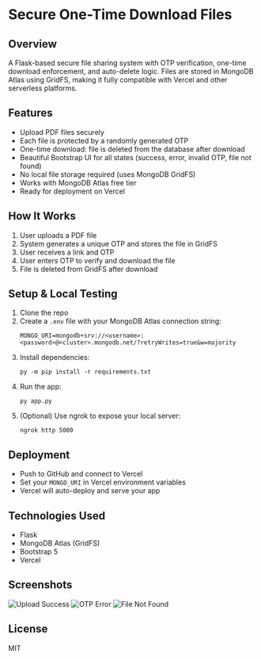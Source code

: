 
# Secure One-Time Download Files

## Overview
A Flask-based secure file sharing system with OTP verification, one-time download enforcement, and auto-delete logic. Files are stored in MongoDB Atlas using GridFS, making it fully compatible with Vercel and other serverless platforms.

## Features
- Upload PDF files securely
- Each file is protected by a randomly generated OTP
- One-time download: file is deleted from the database after download
- Beautiful Bootstrap UI for all states (success, error, invalid OTP, file not found)
- No local file storage required (uses MongoDB GridFS)
- Works with MongoDB Atlas free tier
- Ready for deployment on Vercel

## How It Works
1. User uploads a PDF file
2. System generates a unique OTP and stores the file in GridFS
3. User receives a link and OTP
4. User enters OTP to verify and download the file
5. File is deleted from GridFS after download

## Setup & Local Testing
1. Clone the repo
2. Create a `.env` file with your MongoDB Atlas connection string:
	```
	MONGO_URI=mongodb+srv://<username>:<password>@<cluster>.mongodb.net/?retryWrites=true&w=majority
	```
3. Install dependencies:
	```
	py -m pip install -r requirements.txt
	```
4. Run the app:
	```
	py app.py
	```
5. (Optional) Use ngrok to expose your local server:
	```
	ngrok http 5000
	```

## Deployment
- Push to GitHub and connect to Vercel
- Set your `MONGO_URI` in Vercel environment variables
- Vercel will auto-deploy and serve your app

## Technologies Used
- Flask
- MongoDB Atlas (GridFS)
- Bootstrap 5
- Vercel

## Screenshots
![Upload Success](screenshots/upload-success.png)
![OTP Error](screenshots/otp-error.png)
![File Not Found](screenshots/file-not-found.png)

## License
MIT
